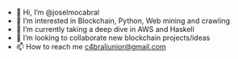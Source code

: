 - 👋 Hi, I’m @joselmocabral
- 👀 I’m interested in Blockchain, Python, Web mining and crawling
- 🌱 I’m currently taking a deep dive in AWS and Haskell
- 💞️ I’m looking to collaborate new blockchain projects/ideas
- 📫 How to reach me c4braljunior@gmail.com

<!---
joselmocabral/joselmocabral is a ✨ special ✨ repository because its `README.md` (this file) appears on your GitHub profile.
You can click the Preview link to take a look at your changes.
--->
